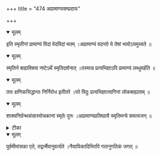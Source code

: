 +++
title = "474 अप्रामाण्यसम्प्रदायः"

+++


<details open><summary>मूलम्</summary>

इति स्मृतीनां प्रामाण्यं विदां वेदविदां मतम् ।अप्रामाण्यं वदन्तो ये तेषां भावोऽयमुच्यते ॥
</details>



<details open><summary>मूलम्</summary>

स्मृतिर्न बाह्यविषया नष्टेऽर्थे स्मृतिदर्शनात् ।तस्मान्न प्रत्यभिज्ञाऽपि प्रामाण्यं लब्धुमर्हति ॥
</details>



<details open><summary>मूलम्</summary>

ततः क्षणिकसिद्धान्तः निर्निरोध इतीतरे ।परे विदुः प्रत्यभिज्ञात्यागिनां लोकबाह्यताम् ॥
</details>



<details open><summary>मूलम्</summary>

शाक्यनिर्ग्रन्थसंसारमोचकानां स्मृतेः पुनः ।अप्रामाण्यप्रतिष्ठायै स्मृतिमन्ये समत्यजन् ॥
</details>



<details><summary>टीका</summary>

त. कौ.[5 का]
</details>



<details open><summary>मूलम्</summary>

पूर्वमीमांसका एते, तद्वर्त्मैवानुवर्त्यते ।नैयायिकादिभिरपि गतानुगतिकं जगत् ॥
</details>

